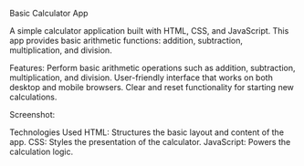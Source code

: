 Basic Calculator App

A simple calculator application built with HTML, CSS, and JavaScript. This app provides basic arithmetic functions: addition, subtraction, multiplication, and division.

Features: 
Perform basic arithmetic operations such as addition, subtraction, multiplication, and division.
User-friendly interface that works on both desktop and mobile browsers.
Clear and reset functionality for starting new calculations.

Screenshot: 


Technologies Used
HTML: Structures the basic layout and content of the app.
CSS: Styles the presentation of the calculator.
JavaScript: Powers the calculation logic.
